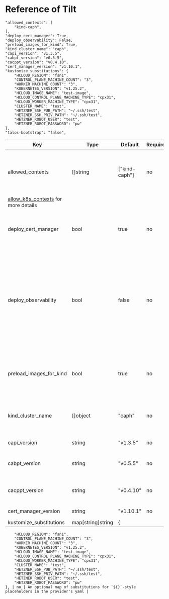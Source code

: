 # Reference of Tilt

    "allowed_contexts": [
        "kind-caph",
    ],
    "deploy_cert_manager": True,
    "deploy_observability": False,
    "preload_images_for_kind": True,
    "kind_cluster_name": "caph",
    "capi_version": "v1.3.5",
    "cabpt_version": "v0.5.5",
    "cacppt_version": "v0.4.10",
    "cert_manager_version": "v1.10.1",
    "kustomize_substitutions": {
        "HCLOUD_REGION": "fsn1",
        "CONTROL_PLANE_MACHINE_COUNT": "3",
        "WORKER_MACHINE_COUNT": "3",
        "KUBERNETES_VERSION": "v1.25.2",
        "HCLOUD_IMAGE_NAME": "test-image",
        "HCLOUD_CONTROL_PLANE_MACHINE_TYPE": "cpx31",
        "HCLOUD_WORKER_MACHINE_TYPE": "cpx31",
        "CLUSTER_NAME": "test",
        "HETZNER_SSH_PUB_PATH": "~/.ssh/test",
        "HETZNER_SSH_PRIV_PATH": "~/.ssh/test",
        "HETZNER_ROBOT_USER": "test",
        "HETZNER_ROBOT_PASSWORD": "pw"
    },
    "talos-bootstrap": "false",
| Key | Type | Default | Required | Description |
|-----|-----|------|---------|-------------|
| allowed_contexts | []string | ["kind-caph"] | no | A list of kubeconfig contexts Tilt is allowed to use. See the Tilt documentation on
[allow_k8s_contexts](https://docs.tilt.dev/api.html#api.allow_k8s_contexts) for more details |
| deploy_cert_manager | bool | true | no | If true, deploys cert-manager into the cluster for use for webhook registration |
| deploy_observability | bool | false | no | If true, installs grafana, loki and promtail in the dev cluster. Grafana UI will be accessible via a link in the tilt console. Important! This feature requires the `helm` command to be available in the user's path |
| preload_images_for_kind | bool | true | no | If set to true, uses `kind load docker-image` to preload images into a kind cluster |
| kind_cluster_name | []object | "caph" | no | The name of the kind cluster to use when preloading images |
| capi_version | string | "v1.3.5" | no | Version of CAPI |
| cabpt_version | string | "v0.5.5" | no | Version of Cluster API Bootstrap Provider Talos |
| cacppt_version | string | "v0.4.10" | no | Version of Cluster API Control Plane Provider Talos |
| cert_manager_version | string | "v1.10.1" | no | Version of cert manager |
| kustomize_substitutions | map[string]string | {
        "HCLOUD_REGION": "fsn1",
        "CONTROL_PLANE_MACHINE_COUNT": "3",
        "WORKER_MACHINE_COUNT": "3",
        "KUBERNETES_VERSION": "v1.25.2",
        "HCLOUD_IMAGE_NAME": "test-image",
        "HCLOUD_CONTROL_PLANE_MACHINE_TYPE": "cpx31",
        "HCLOUD_WORKER_MACHINE_TYPE": "cpx31",
        "CLUSTER_NAME": "test",
        "HETZNER_SSH_PUB_PATH": "~/.ssh/test",
        "HETZNER_SSH_PRIV_PATH": "~/.ssh/test",
        "HETZNER_ROBOT_USER": "test",
        "HETZNER_ROBOT_PASSWORD": "pw"
    }, | no | An optional map of substitutions for `${}`-style placeholders in the provider's yaml |

